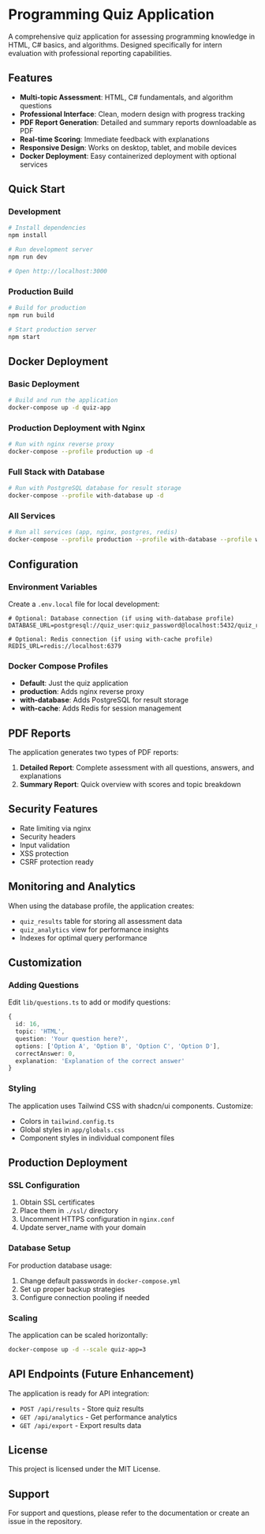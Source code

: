 # Programming Quiz Application

A comprehensive quiz application for assessing programming knowledge in HTML, C# basics, and algorithms. Designed specifically for intern evaluation with professional reporting capabilities.

## Features

- **Multi-topic Assessment**: HTML, C# fundamentals, and algorithm questions
- **Professional Interface**: Clean, modern design with progress tracking
- **PDF Report Generation**: Detailed and summary reports downloadable as PDF
- **Real-time Scoring**: Immediate feedback with explanations
- **Responsive Design**: Works on desktop, tablet, and mobile devices
- **Docker Deployment**: Easy containerized deployment with optional services

## Quick Start

### Development

```bash
# Install dependencies
npm install

# Run development server
npm run dev

# Open http://localhost:3000
```

### Production Build

```bash
# Build for production
npm run build

# Start production server
npm start
```

## Docker Deployment

### Basic Deployment

```bash
# Build and run the application
docker-compose up -d quiz-app
```

### Production Deployment with Nginx

```bash
# Run with nginx reverse proxy
docker-compose --profile production up -d
```

### Full Stack with Database

```bash
# Run with PostgreSQL database for result storage
docker-compose --profile with-database up -d
```

### All Services

```bash
# Run all services (app, nginx, postgres, redis)
docker-compose --profile production --profile with-database --profile with-cache up -d
```

## Configuration

### Environment Variables

Create a `.env.local` file for local development:

```env
# Optional: Database connection (if using with-database profile)
DATABASE_URL=postgresql://quiz_user:quiz_password@localhost:5432/quiz_results

# Optional: Redis connection (if using with-cache profile)
REDIS_URL=redis://localhost:6379
```

### Docker Compose Profiles

- **Default**: Just the quiz application
- **production**: Adds nginx reverse proxy
- **with-database**: Adds PostgreSQL for result storage
- **with-cache**: Adds Redis for session management

## PDF Reports

The application generates two types of PDF reports:

1. **Detailed Report**: Complete assessment with all questions, answers, and explanations
2. **Summary Report**: Quick overview with scores and topic breakdown

## Security Features

- Rate limiting via nginx
- Security headers
- Input validation
- XSS protection
- CSRF protection ready

## Monitoring and Analytics

When using the database profile, the application creates:

- `quiz_results` table for storing all assessment data
- `quiz_analytics` view for performance insights
- Indexes for optimal query performance

## Customization

### Adding Questions

Edit `lib/questions.ts` to add or modify questions:

```typescript
{
  id: 16,
  topic: 'HTML',
  question: 'Your question here?',
  options: ['Option A', 'Option B', 'Option C', 'Option D'],
  correctAnswer: 0,
  explanation: 'Explanation of the correct answer'
}
```

### Styling

The application uses Tailwind CSS with shadcn/ui components. Customize:

- Colors in `tailwind.config.ts`
- Global styles in `app/globals.css`
- Component styles in individual component files

## Production Deployment

### SSL Configuration

1. Obtain SSL certificates
2. Place them in `./ssl/` directory
3. Uncomment HTTPS configuration in `nginx.conf`
4. Update server_name with your domain

### Database Setup

For production database usage:

1. Change default passwords in `docker-compose.yml`
2. Set up proper backup strategies
3. Configure connection pooling if needed

### Scaling

The application can be scaled horizontally:

```bash
docker-compose up -d --scale quiz-app=3
```

## API Endpoints (Future Enhancement)

The application is ready for API integration:

- `POST /api/results` - Store quiz results
- `GET /api/analytics` - Get performance analytics
- `GET /api/export` - Export results data

## License

This project is licensed under the MIT License.

## Support

For support and questions, please refer to the documentation or create an issue in the repository.